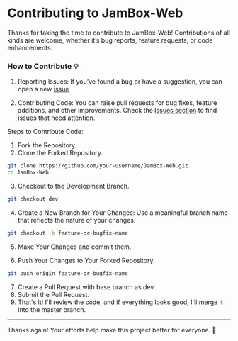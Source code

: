 # Contributing to JamBox-Web
Thanks for taking the time to contribute to JamBox-Web! Contributions of all kinds are welcome, whether it’s bug reports, feature requests, or code enhancements.

### How to Contribute 💡
1. Reporting Issues:
   If you’ve found a bug or have a suggestion, you can open a new [issue](https://github.com/DIlkhush00/JamBox-Web/issues/new/choose)

2. Contributing Code:
   You can raise pull requests for bug fixes, feature additions, and other improvements. Check the [Issues section](https://github.com/DIlkhush00/JamBox-Web/issues) to find issues that need attention. 

Steps to Contribute Code:
1. Fork the Repository.
2. Clone the Forked Repository.

``` bash
git clone https://github.com/your-username/JamBox-Web.git  
cd JamBox-Web 
```

3. Checkout to the Development Branch.

``` bash
git checkout dev
```

4. Create a New Branch for Your Changes:
Use a meaningful branch name that reflects the nature of your changes.

```bash
git checkout -b feature-or-bugfix-name
```

5. Make Your Changes and commit them.

6. Push Your Changes to Your Forked Repository.

```bash
git push origin feature-or-bugfix-name
```

7. Create a Pull Request with base branch as dev.
8. Submit the Pull Request.
9. That's it! I'll review the code, and if everything looks good, I'll merge it into the master branch.

<hr>

Thanks again! Your efforts help make this project better for everyone. 🎉

